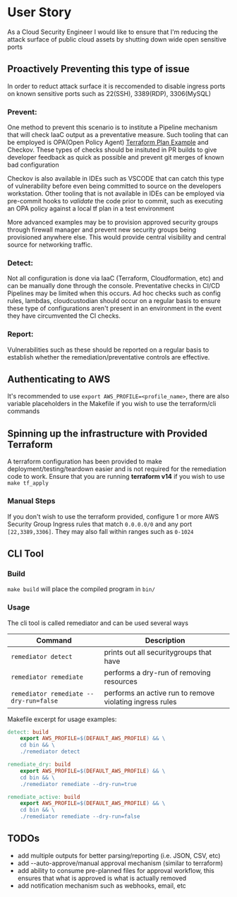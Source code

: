 # User Story

As a Cloud Security Engineer I would like to ensure that I'm reducing the attack surface of public cloud assets by shutting down wide open sensitive ports

## Proactively Preventing this type of issue

In order to reduct attack surface it is reccomended to disable ingress ports on known sensitive ports such as 22(SSH), 3389(RDP), 3306(MySQL)

### Prevent:

One method to prevent this scenario is to institute a Pipeline mechanism that will check IaaC output as a preventative measure. Such tooling that can be employed is OPA(Open Policy Agent) [Terraform Plan Example](https://gist.github.com/ryanpodonnell1/3da9805733ce7dcce71ee5e0622fb1cc) and Checkov. These types of checks should be insituted in PR builds to give developer feedback as quick as possible and prevent git merges of known bad configuration

Checkov is also available in IDEs such as VSCODE that can catch this type of vulnerability before even being committed to source on the developers workstation. Other tooling that is not available in IDEs can be employed via pre-commit hooks to *validate* the code prior to commit, such as executing an OPA policy against a local tf plan in a test environment

More advanced examples may be to provision approved security groups through firewall manager and prevent new security groups being provisioned anywhere else. This would provide central visibility and central source for networking traffic.

### Detect:

Not all configuration is done via IaaC (Terraform, Cloudformation, etc) and can be manually done through the console. Preventative checks in CI/CD Pipelines may be limited when this occurs. Ad hoc checks such as config rules, lambdas, cloudcustodian should occur on a regular basis to ensure these type of configurations aren't present in an environment in the event they have circumvented the CI checks.

### Report:

Vulnerabilities such as these should be reported on a regular basis to establish whether the remediation/preventative controls are effective.

## Authenticating to AWS

It's recommended to use `export AWS_PROFILE=<profile_name>`, there are also variable placeholders in the Makefile if you wish to use the terraform/cli commands

## Spinning up the infrastructure with Provided Terraform  

A terraform configuration has been provided to make deployment/testing/teardown easier and is not required for the remediation code to work. Ensure that you are running **terraform v14** if you wish to use `make tf_apply`


### Manual Steps

If you don't wish to use the terraform provided, configure 1 or more AWS Security Group Ingress rules that match `0.0.0.0/0` and any port `[22,3389,3306]`. They may also fall within ranges such as `0-1024`


## CLI Tool

### Build

`make build` will place the compiled program in `bin/`

### Usage

The cli tool is called remediator and can be used several ways

| Command                                | Description                                              |
| -------------------------------------- | -------------------------------------------------------- |
| `remediator detect`                    | prints out all securitygroups that have                  |
| `remediator remediate`                 | performs a dry-run of removing resources                 |
| `remediator remediate --dry-run=false` | performs an active run to remove violating ingress rules |


Makefile excerpt for usage examples:
```makefile
detect: build
	export AWS_PROFILE=$(DEFAULT_AWS_PROFILE) && \
	cd bin && \
	./remediator detect

remediate_dry: build
	export AWS_PROFILE=$(DEFAULT_AWS_PROFILE) && \
	cd bin && \
	./remediator remediate --dry-run=true

remediate_active: build
	export AWS_PROFILE=$(DEFAULT_AWS_PROFILE) && \
	cd bin && \
	./remediator remediate --dry-run=false
```


## TODOs

* add multiple outputs for better parsing/reporting (i.e. JSON, CSV, etc)
* add --auto-approve/manual approval mechanism (similar to terraform)
* add ability to consume pre-planned files for approval workflow, this ensures that what is approved is what is actually removed 
* add notification mechanism such as webhooks, email, etc